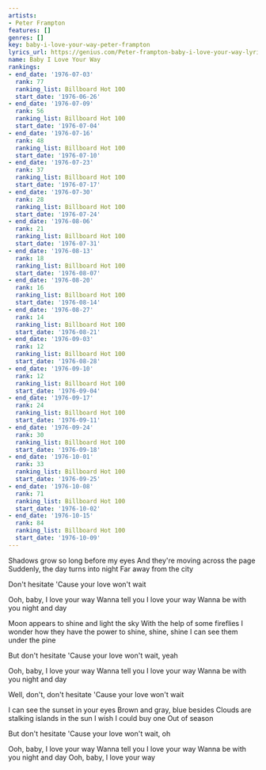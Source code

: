 ```yaml
---
artists:
- Peter Frampton
features: []
genres: []
key: baby-i-love-your-way-peter-frampton
lyrics_url: https://genius.com/Peter-frampton-baby-i-love-your-way-lyrics
name: Baby I Love Your Way
rankings:
- end_date: '1976-07-03'
  rank: 77
  ranking_list: Billboard Hot 100
  start_date: '1976-06-26'
- end_date: '1976-07-09'
  rank: 56
  ranking_list: Billboard Hot 100
  start_date: '1976-07-04'
- end_date: '1976-07-16'
  rank: 48
  ranking_list: Billboard Hot 100
  start_date: '1976-07-10'
- end_date: '1976-07-23'
  rank: 37
  ranking_list: Billboard Hot 100
  start_date: '1976-07-17'
- end_date: '1976-07-30'
  rank: 28
  ranking_list: Billboard Hot 100
  start_date: '1976-07-24'
- end_date: '1976-08-06'
  rank: 21
  ranking_list: Billboard Hot 100
  start_date: '1976-07-31'
- end_date: '1976-08-13'
  rank: 18
  ranking_list: Billboard Hot 100
  start_date: '1976-08-07'
- end_date: '1976-08-20'
  rank: 16
  ranking_list: Billboard Hot 100
  start_date: '1976-08-14'
- end_date: '1976-08-27'
  rank: 14
  ranking_list: Billboard Hot 100
  start_date: '1976-08-21'
- end_date: '1976-09-03'
  rank: 12
  ranking_list: Billboard Hot 100
  start_date: '1976-08-28'
- end_date: '1976-09-10'
  rank: 12
  ranking_list: Billboard Hot 100
  start_date: '1976-09-04'
- end_date: '1976-09-17'
  rank: 24
  ranking_list: Billboard Hot 100
  start_date: '1976-09-11'
- end_date: '1976-09-24'
  rank: 30
  ranking_list: Billboard Hot 100
  start_date: '1976-09-18'
- end_date: '1976-10-01'
  rank: 33
  ranking_list: Billboard Hot 100
  start_date: '1976-09-25'
- end_date: '1976-10-08'
  rank: 71
  ranking_list: Billboard Hot 100
  start_date: '1976-10-02'
- end_date: '1976-10-15'
  rank: 84
  ranking_list: Billboard Hot 100
  start_date: '1976-10-09'
---
```

Shadows grow so long before my eyes
And they're moving across the page
Suddenly, the day turns into night
Far away from the city


Don't hesitate
'Cause your love won't wait


Ooh, baby, I love your way
Wanna tell you I love your way
Wanna be with you night and day


Moon appears to shine and light the sky
With the help of some fireflies
I wonder how they have the power to shine, shine, shine
I can see them under the pine


But don't hesitate
'Cause your love won't wait, yeah


Ooh, baby, I love your way
Wanna tell you I love your way
Wanna be with you night and day


Well, don't, don't hesitate
'Cause your love won't wait


I can see the sunset in your eyes
Brown and gray, blue besides
Clouds are stalking islands in the sun
I wish I could buy one
Out of season


But don't hesitate
'Cause your love won't wait, oh


Ooh, baby, I love your way
Wanna tell you I love your way
Wanna be with you night and day
Ooh, baby, I love your way
